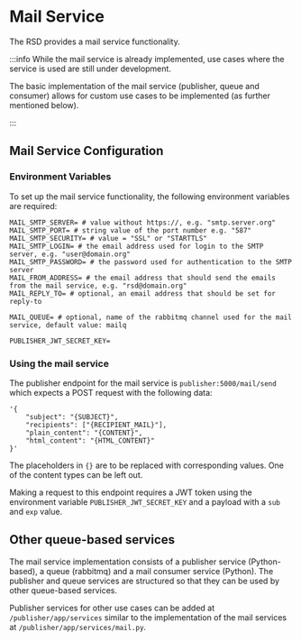 <!--
SPDX-FileCopyrightText: 2025 Helmholtz Centre Potsdam - GFZ German Research Centre for Geosciences
SPDX-FileCopyrightText: 2025 Paula Stock (GFZ) <paula.stock@gfz.de>

SPDX-License-Identifier: CC-BY-4.0
-->

# Mail Service

The RSD provides a mail service functionality.

:::info
While the mail service is already implemented, use cases where the service is used are still under development. 

The basic implementation of the mail service (publisher, queue and consumer) allows for custom use cases to be implemented (as further mentioned below).

:::

## Mail Service Configuration

### Environment Variables
To set up the mail service functionality, the following environment variables are required:

```shell
MAIL_SMTP_SERVER= # value without https://, e.g. "smtp.server.org"
MAIL_SMTP_PORT= # string value of the port number e.g. "587"
MAIL_SMTP_SECURITY= # value = "SSL" or "STARTTLS"
MAIL_SMTP_LOGIN= # the email address used for login to the SMTP server, e.g. "user@domain.org"
MAIL_SMTP_PASSWORD= # the password used for authentication to the SMTP server
MAIL_FROM_ADDRESS= # the email address that should send the emails from the mail service, e.g. "rsd@domain.org"
MAIL_REPLY_TO= # optional, an email address that should be set for reply-to

MAIL_QUEUE= # optional, name of the rabbitmq channel used for the mail service, default value: mailq 

PUBLISHER_JWT_SECRET_KEY=
```
### Using the mail service

The publisher endpoint for the mail service is `publisher:5000/mail/send` which expects a POST request with the following data: 

```
'{
    "subject": "{SUBJECT}", 
    "recipients": ["{RECIPIENT_MAIL}"], 
    "plain_content": "{CONTENT}",
    "html_content": "{HTML_CONTENT}"
}'
```

The placeholders in `{}` are to be replaced with corresponding values. One of the content types can be left out.

Making a request to this endpoint requires a JWT token using the environment variable `PUBLISHER_JWT_SECRET_KEY` and a payload with a `sub` and `exp` value.

## Other queue-based services

The mail service implementation consists of a publisher service (Python-based), a queue (rabbitmq) and a mail consumer service (Python). The publisher and queue services are structured so that they can be used by other queue-based services.

Publisher services for other use cases can be added at `/publisher/app/services` similar to the implementation of the mail services at `/publisher/app/services/mail.py`.